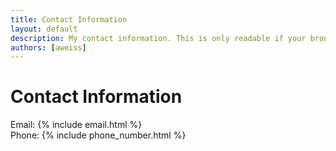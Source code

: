 ```yaml
---
title: Contact Information
layout: default
description: My contact information. This is only readable if your browser parses the css and javascript to prevent scraping.
authors: [aweiss]
---
```


# Contact Information

<p>
Email: {% include email.html %} <br>
Phone: {% include phone_number.html %}
</p>